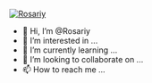 [![Rosariy](https://www.herokucdn.com/deploy/button.svg)](https://heroku.com/deploy?template=AutoFilterBotV3)






- 👋 Hi, I’m @Rosariy
- 👀 I’m interested in ...
- 🌱 I’m currently learning ...
- 💞️ I’m looking to collaborate on ...
- 📫 How to reach me ...

<!---
Rosariy/Rosariy is a ✨ special ✨ repository because its `README.md` (this file) appears on your GitHub profile.
You can click the Preview link to take a look at your changes.
--->
